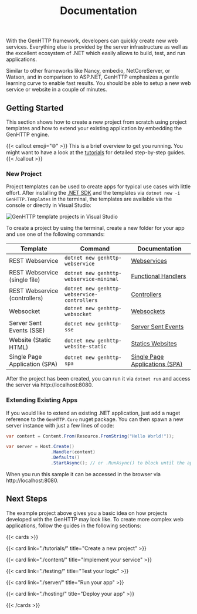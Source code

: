 ﻿---
title: Documentation
description: 'Simple tutorial to setup a web application using the GenHTTP framework.'
cascade:
  type: docs
---

With the GenHTTP framework, developers can quickly create new web services.
Everything else is provided by the server infrastructure as well as the excellent
ecosystem of .NET which easily allows to build, test, and run applications.

Similar to other frameworks like Nancy, embedio, NetCoreServer, or Watson, and in comparison to ASP.NET,
GenHTTP emphasizes a gentle learning curve to enable fast results. You should be able to setup a new web service
or website in a couple of minutes.

## Getting Started

This section shows how to create a new project from scratch using project templates and how to extend your existing application by embedding the GenHTTP engine.

{{< callout emoji="🌐" >}}
This is a brief overview to get you running. You might want to have a look
at the [tutorials](./tutorials/) for detailed step-by-step guides.
{{< /callout >}}

### New Project

Project templates can be used to create apps for typical use cases with little effort. After installing the [.NET SDK](https://dotnet.microsoft.com/en-us/download) and the templates via `dotnet new -i GenHTTP.Templates` in the terminal, the templates are available via the console or directly in Visual Studio:

![GenHTTP template projects in Visual Studio](/documentation/content/templates.png)

To create a project by using the terminal, create a new folder for your app and use one of the following commands:

| Template                      | Command                                     | Documentation                                                                    |
|-------------------------------|---------------------------------------------|----------------------------------------------------------------------------------|
| REST Webservice               | `dotnet new genhttp-webservice`             | [Webservices](./content/frameworks/webservices/)                                 |
| REST Webservice (single file) | `dotnet new genhttp-webservice-minimal`     | [Functional Handlers](./content/frameworks/functional/)                          |
| REST Webservice (controllers) | `dotnet new genhttp-webservice-controllers` | [Controllers](./content/frameworks/controllers/)                                 |
| Websocket                     | `dotnet new genhttp-websocket`              | [Websockets](./content/frameworks/websockets/)                                   |
| Server Sent Events (SSE)      | `dotnet new genhttp-sse`                    | [Server Sent Events](./content/handlers/server-sent-events/)                     |
| Website (Static HTML)         | `dotnet new genhttp-website-static`         | [Statics Websites](./content/frameworks/static-websites/)                        |
| Single Page Application (SPA) | `dotnet new genhttp-spa`                    | [Single Page Applications (SPA)](./content/frameworks/single-page-applications/) |

After the project has been created, you can run it via `dotnet run` and access the server via http://localhost:8080.

### Extending Existing Apps

If you would like to extend an existing .NET application, just add a nuget reference to the `GenHTTP.Core` nuget package. You can then spawn a new server instance with just a few lines of code:

```csharp
var content = Content.From(Resource.FromString("Hello World!"));

var server = Host.Create()
                 .Handler(content)
                 .Defaults()
                 .StartAsync(); // or .RunAsync() to block until the application is shut down
```

When you run this sample it can be accessed in the browser via http://localhost:8080. 

## Next Steps

The example project above gives you a basic idea on how projects developed
with the GenHTTP may look like. To create more complex web applications, 
follow the guides in the following sections:

{{< cards >}}

  {{< card link="./tutorials/" title="Create a new project" >}}

  {{< card link="./content/" title="Implement your service" >}}
  
  {{< card link="./testing/" title="Test your logic" >}}
  
  {{< card link="./server/" title="Run your app" >}}
  
  {{< card link="./hosting/" title="Deploy your app" >}}

{{< /cards >}}
